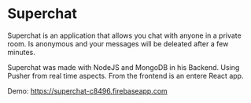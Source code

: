 # Superchat

Superchat is an application that allows you chat with anyone in a private room. Is anonymous and your messages will be deleated after a few minutes.

Superchat was made with NodeJS and MongoDB in his Backend. Using Pusher from real time aspects.
From the frontend is an entere React app.

Demo: https://superchat-c8496.firebaseapp.com
